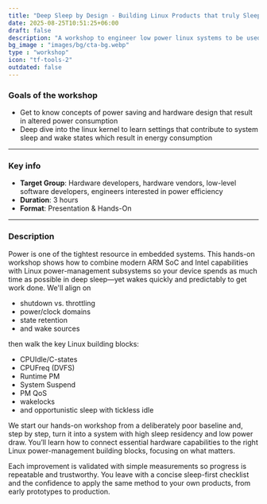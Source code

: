 ```yaml
---
title: "Deep Sleep by Design - Building Linux Products that truly Sleep - Workshop"
date: 2025-08-25T10:51:25+06:00
draft: false
description: "A workshop to engineer low power linux systems to be used in mobile or embedded systems"
bg_image : "images/bg/cta-bg.webp"
type : "workshop"
icon: "tf-tools-2"
outdated: false
---
```


### Goals of the workshop

- Get to know concepts of power saving and hardware design that result in altered power consumption
- Deep dive into the linux kernel to learn settings that contribute to system sleep and wake states which result in energy consumption

---


### Key info
- **Target Group**: Hardware developers, hardware vendors, low-level software developers, engineers interested in power efficiency
- **Duration**: 3 hours
- **Format**: Presentation & Hands-On

---


### Description
Power is one of the tightest resource in embedded systems. This hands-on workshop
shows how to combine modern ARM SoC and Intel capabilities with Linux power-management
subsystems so your device spends as much time as possible in deep sleep—yet
wakes quickly and predictably to get work done. 
We'll align on 
- shutdown vs. throttling
- power/clock domains
- state retention
- and wake sources

then walk the key Linux building blocks: 
- CPUIdle/C-states
- CPUFreq (DVFS)
- Runtime PM
- System Suspend
- PM QoS
- wakelocks
- and opportunistic sleep with tickless idle

We start our hands-on workshop from a deliberately poor baseline and, step by
step, turn it into a system with high sleep residency and low power draw.
You’ll learn how to connect essential hardware capabilities to the right Linux
power-management building blocks, focusing on what matters. 

Each improvement is validated with simple measurements so progress is repeatable and
trustworthy. You leave with a concise sleep-first checklist and the confidence
to apply the same method to your own products, from early prototypes to
production.